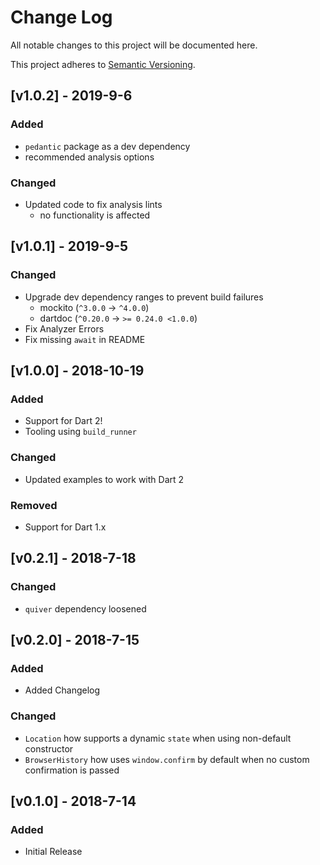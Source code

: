 # Change Log
All notable changes to this project will be documented here.

This project adheres to [Semantic Versioning](http://semver.org/).

## [v1.0.2] - 2019-9-6

### Added
- `pedantic` package as a dev dependency
- recommended analysis options

### Changed
- Updated code to fix analysis lints
  - no functionality is affected

## [v1.0.1] - 2019-9-5

### Changed
- Upgrade dev dependency ranges to prevent build failures
  - mockito (`^3.0.0` -> `^4.0.0`)
  - dartdoc (`^0.20.0` -> `>= 0.24.0 <1.0.0`)
- Fix Analyzer Errors
- Fix missing `await` in README

## [v1.0.0] - 2018-10-19

### Added
- Support for Dart 2!
- Tooling using `build_runner`

### Changed
- Updated examples to work with Dart 2

### Removed
- Support for Dart 1.x

## [v0.2.1] - 2018-7-18

### Changed
- `quiver` dependency loosened 

## [v0.2.0] - 2018-7-15

### Added
- Added Changelog

### Changed
- `Location` how supports a dynamic `state` when using non-default constructor
- `BrowserHistory` how uses `window.confirm` by default when no custom confirmation is passed

## [v0.1.0] - 2018-7-14

### Added
- Initial Release
